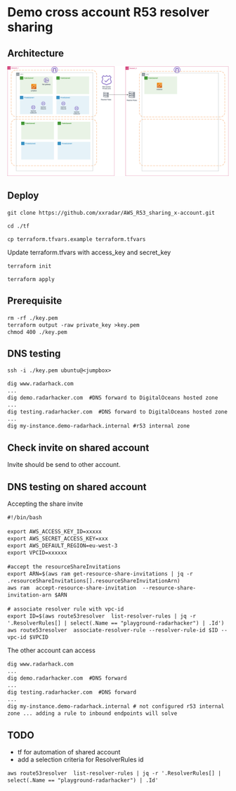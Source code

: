 # Demo cross account R53 resolver sharing
## Architecture
![R53](./images/playground.drawio.png)
## Deploy
```
git clone https://github.com/xxradar/AWS_R53_sharing_x-account.git
```
```
cd ./tf
```
```
cp terraform.tfvars.example terraform.tfvars
```
Update terraform.tfvars with access_key and secret_key
```
terraform init
```
```
terraform apply
```
## Prerequisite
```
rm -rf ./key.pem
terraform output -raw private_key >key.pem
chmod 400 ./key.pem
```

## DNS testing
```
ssh -i ./key.pem ubuntu@<jumpbox>
```
```
dig www.radarhack.com
...
dig demo.radarhacker.com  #DNS forward to DigitalOceans hosted zone
...
dig testing.radarhacker.com  #DNS forward to DigitalOceans hosted zone
...
dig my-instance.demo-radarhack.internal #r53 internal zone
```

## Check invite on shared account
Invite should be send to other account.

## DNS testing on shared account
Accepting the share invite
```
#!/bin/bash

export AWS_ACCESS_KEY_ID=xxxxx
export AWS_SECRET_ACCESS_KEY=xxx
export AWS_DEFAULT_REGION=eu-west-3
export VPCID=xxxxxx

#accept the resourceShareInvitations
export ARN=$(aws ram get-resource-share-invitations | jq -r .resourceShareInvitations[].resourceShareInvitationArn)
aws ram  accept-resource-share-invitation  --resource-share-invitation-arn $ARN

# associate resolver rule with vpc-id
export ID=$(aws route53resolver  list-resolver-rules | jq -r '.ResolverRules[] | select(.Name == "playground-radarhacker") | .Id')
aws route53resolver  associate-resolver-rule --resolver-rule-id $ID --vpc-id $VPCID
```

The other account can access
```
dig www.radarhack.com
...
dig demo.radarhacker.com  #DNS forward
...
dig testing.radarhacker.com  #DNS forward
...
dig my-instance.demo-radarhack.internal # not configured r53 internal zone ... adding a rule to inbound endpoints will solve
```
## TODO
- tf for automation of shared account
- add a selection criteria for ResolverRules id
```
aws route53resolver  list-resolver-rules | jq -r '.ResolverRules[] | select(.Name == "playground-radarhacker") | .Id'
```
